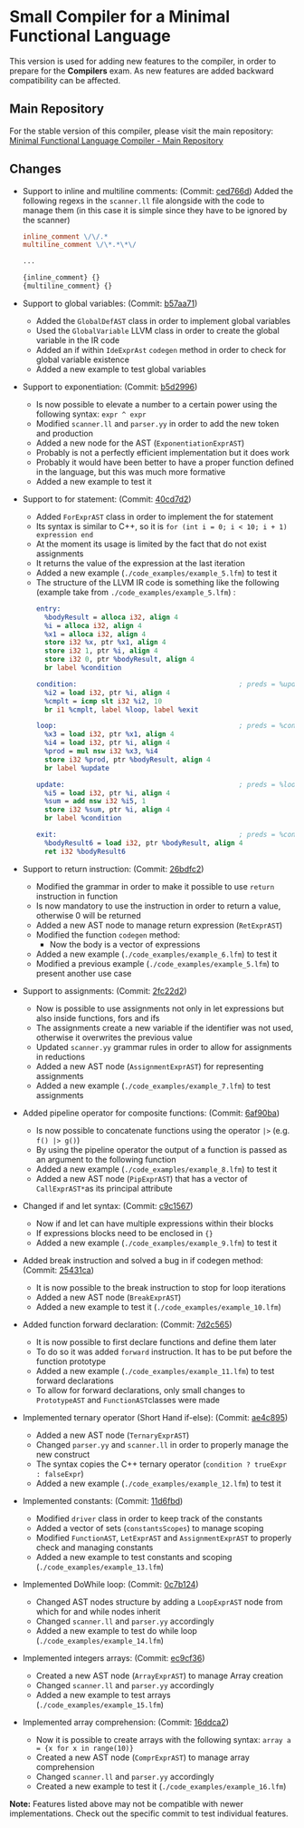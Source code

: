 # Small Compiler for a Minimal Functional Language

This version is used for adding new features to the compiler, in order to prepare for the **Compilers** exam.
As new features are added backward compatibility can be affected.

## Main Repository

For the stable version of this compiler, please visit the main repository:
[Minimal Functional Language Compiler - Main Repository](https://github.com/Andrealavi/compilers/tree/main/LFMCompilerLLVM)

## Changes

- Support to inline and multiline comments: (Commit: [ced766d](https://github.com/Andrealavi/compilers/commit/ced766de63c796556731813ddd3414c3a2734e4f))
	Added the following regexs in the `scanner.ll` file alongside with the code to manage them (in this case it is simple since they have to be ignored by the scanner)

  ```flex
  inline_comment \/\/.*
  multiline_comment \/\*.*\*\/

  ...

  {inline_comment} {}
  {multiline_comment} {}
  ```
- Support to global variables: (Commit: [b57aa71](https://github.com/Andrealavi/compilers/commit/b57aa71bff241f84ac15289042d20229e60e356a))
  - Added the `GlobalDefAST` class in order to implement global variables
  - Used the `GlobalVariable` LLVM class in order to create the global variable in the IR code
  - Added an if within `IdeExprAst` `codegen` method in order to check for global variable existence
  - Added a new example to test global variables
- Support to exponentiation: (Commit: [b5d2996](https://github.com/Andrealavi/compilers/commit/b5d2996290d490246c8166915db11de9a56f6c24))
  - Is now possible to elevate a number to a certain power using the following syntax: `expr ^ expr`
  - Modified `scanner.ll` and `parser.yy` in order to add the new token and production
  - Added a new node for the AST (`ExponentiationExprAST`)
  - Probably is not a perfectly efficient implementation but it does work
  - Probably it would have been better to have a proper function defined in the language, but this was much more formative
  - Added a new example to test it
- Support to for statement: (Commit: [40cd7d2](https://github.com/Andrealavi/compilers/commit/40cd7d2397937d951c7dcf8b4b894457c43a7127))
  - Added `ForExprAST` class in order to implement the for statement
  - Its syntax is similar to C++, so it is `for (int i = 0; i < 10; i + 1) expression end`
  - At the moment its usage is limited by the fact that do not exist assignments
  - It returns the value of the expression at the last iteration
  - Added a new example (`./code_examples/example_5.lfm`) to test it
  - The structure of the LLVM IR code is something like the following (example take from `./code_examples/example_5.lfm`) :
    ```LLVM
    entry:
      %bodyResult = alloca i32, align 4
      %i = alloca i32, align 4
      %x1 = alloca i32, align 4
      store i32 %x, ptr %x1, align 4
      store i32 1, ptr %i, align 4
      store i32 0, ptr %bodyResult, align 4
      br label %condition

    condition:                                        ; preds = %update, %entry
      %i2 = load i32, ptr %i, align 4
      %cmplt = icmp slt i32 %i2, 10
      br i1 %cmplt, label %loop, label %exit

    loop:                                             ; preds = %condition
      %x3 = load i32, ptr %x1, align 4
      %i4 = load i32, ptr %i, align 4
      %prod = mul nsw i32 %x3, %i4
      store i32 %prod, ptr %bodyResult, align 4
      br label %update

    update:                                           ; preds = %loop
      %i5 = load i32, ptr %i, align 4
      %sum = add nsw i32 %i5, 1
      store i32 %sum, ptr %i, align 4
      br label %condition

    exit:                                             ; preds = %condition
      %bodyResult6 = load i32, ptr %bodyResult, align 4
      ret i32 %bodyResult6
    ```
- Support to return instruction: (Commit: [26bdfc2](https://github.com/Andrealavi/compilers/commit/26bdfc247dc3ff797d7f53738d5c9ebd07ee7090))
  - Modified the grammar in order to make it possible to use `return` instruction in function
  - Is now mandatory to use the instruction in order to return a value, otherwise 0 will be returned
  - Added a new AST node to manage return expression (`RetExprAST`)
  - Modified the function `codegen` method:
    - Now the body is a vector of expressions
  - Added a new example (`./code_examples/example_6.lfm`) to test it
  - Modified a previous example (`./code_examples/example_5.lfm`) to present another use case
- Support to assignments: (Commit: [2fc22d2](https://github.com/Andrealavi/compilers/commit/2fc22d28b598afada6db7e9f73de0105c751f256))
  - Now is possible to use assignments not only in let expressions but also inside functions, fors and ifs
  - The assignments create a new variable if the identifier was not used, otherwise it overwrites the previous value
  - Updated `scanner.yy` grammar rules in order to allow for assignments in reductions
  - Added a new AST node (`AssignmentExprAST`) for representing assignments
  - Added a new example (`./code_examples/example_7.lfm`) to test assignments
- Added pipeline operator for composite functions: (Commit: [6af90ba](https://github.com/Andrealavi/compilers/commit/6af90ba4af48462dbcf7f909e910e65b3efa86a8))
  - Is now possible to concatenate functions using the operator `|>` (e.g. `f() |> g()`)
  - By using the pipeline operator the output of a function is passed as an argument to the following function
  - Added a new example (`./code_examples/example_8.lfm`) to test it
  - Added a new AST node (`PipExprAST`) that has a vector of `CallExprAST*`as its principal attribute
- Changed if and let syntax: (Commit: [c9c1567](https://github.com/Andrealavi/compilers/commit/c9c15673f6f9ea100c9c9b2eb2944809308d6193))
  - Now if and let can have multiple expressions within their blocks
  - If expressions blocks need to be enclosed in `{}`
  - Added a new example (`./code_examples/example_9.lfm`) to test it
- Added break instruction and solved a bug in if codegen method: (Commit: [25431ca](https://github.com/Andrealavi/compilers/commit/25431ca898458d396bde2ddddbeb787ba239fe84))
  - It is now possible to the break instruction to stop for loop iterations
  - Added a new AST node (`BreakExprAST`)
  - Added a new example to test it (`./code_examples/example_10.lfm`)
- Added function forward declaration: (Commit: [7d2c565](https://github.com/Andrealavi/compilers/commit/7d2c565e83fb3fa0cf25c8f4b48db9e732152eae))
  - It is now possible to first declare functions and define them later
  - To do so it was added `forward` instruction. It has to be put before the function prototype
  - Added a new example (`./code_examples/example_11.lfm`) to test forward declarations
  - To allow for forward declarations, only small changes to `PrototypeAST` and `FunctionAST`classes were made
- Implemented ternary operator (Short Hand if-else): (Commit: [ae4c895](https://github.com/Andrealavi/compilers/commit/ae4c895f4386960f9d3b943575563ff452bf321f))
  - Added a new AST node (`TernaryExprAST`)
  - Changed `parser.yy` and `scanner.ll` in order to properly manage the new construct
  - The syntax copies the C++ ternary operator (`condition ? trueExpr : falseExpr`)
  - Added a new example (`./code_examples/example_12.lfm`) to test it
- Implemented constants: (Commit: [11d6fbd](https://github.com/Andrealavi/compilers/commit/11d6fbd9a3e65c5edc2e2ea9249e321e06b7f82a))
  - Modified `driver` class in order to keep track of the constants
  - Added a vector of sets (`constantsScopes`) to manage scoping
  - Modified `FunctionAST`, `LetExprAST` and `AssignmentExprAST` to properly check and managing constants
  - Added a new example to test constants and scoping (`./code_examples/example_13.lfm`)
- Implemented DoWhile loop: (Commit: [0c7b124](https://github.com/Andrealavi/compilers/commit/0c7b1244b7cba87da4dd6839c9cb2f1bdb2d2aff))
  - Changed AST nodes structure by adding a `LoopExprAST` node from which for and while nodes inherit
  - Changed `scanner.ll` and `parser.yy` accordingly
  - Added a new example to test do while loop (`./code_examples/example_14.lfm`)
- Implemented integers arrays: (Commit:  [ec9cf36](https://github.com/Andrealavi/compilers/commit/ec9cf36d22cafd429c33a856d2988d5e3c8a7f17))
  - Created a new AST node (`ArrayExprAST`) to manage Array creation
  - Changed `scanner.ll` and `parser.yy` accordingly
  - Added a new example to test arrays (`./code_examples/example_15.lfm`)
- Implemented array comprehension: (Commit:  [16ddca2](https://github.com/Andrealavi/compilers/commit/16ddca24776192be5ae57e3f33b205eacde7c9dd))
  - Now it is possible to create arrays with the following syntax: `array a = {x for x in range(10)}`
  - Created a new AST node (`ComprExprAST`) to manage array comprehension
  - Changed `scanner.ll` and `parser.yy` accordingly
  - Created a new example to test it (`./code_examples/example_16.lfm`)

**Note:** Features listed above may not be compatible with newer implementations. Check out the specific commit to test individual features.
